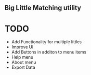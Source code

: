 Big Little Matching utility 
---------------------------

TODO
=====

 * Add Functionality for multiple littles
 * Improve UI
 * Add Buttons in additon to menu items
 * Help menu
 * About menu
 * Export Data